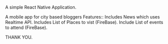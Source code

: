 A simple React Native Application.
 
A mobile app for city based bloggers
Features:: 
  Includes News which uses Realtime API.
  Includes List of Places to vist (FireBase).
  Include List of events to attend (FireBase).

THANK YOU.